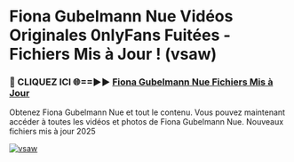 # Fiona Gubelmann Nue Vidéos Originales 0nlyFans Fuitées - Fichiers Mis à Jour ! (vsaw)

<h3>🔴 CLIQUEZ ICI 🌐==►► <a href="https://tinyurl.com/2pmr4ezf" rel="nofollow">Fiona Gubelmann Nue Fichiers Mis à Jour</a></h3>

Obtenez Fiona Gubelmann Nue et tout le contenu. Vous pouvez maintenant accéder à toutes les vidéos et photos de Fiona Gubelmann Nue. Nouveaux fichiers mis à jour 2025

[![vsaw](https://i.imgur.com/6SNvagu.gif)](https://tinyurl.com/2pmr4ezf)
